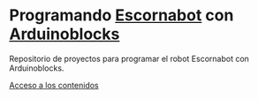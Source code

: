 # Programando [Escornabot](https://escornabot.com) con [Arduinoblocks](http://www.arduinoblocks.com)

Repositorio de proyectos para programar el robot Escornabot con Arduinoblocks.

[Acceso a los contenidos](https://github.com/leobotmanuel/Programando-Escornabot)
